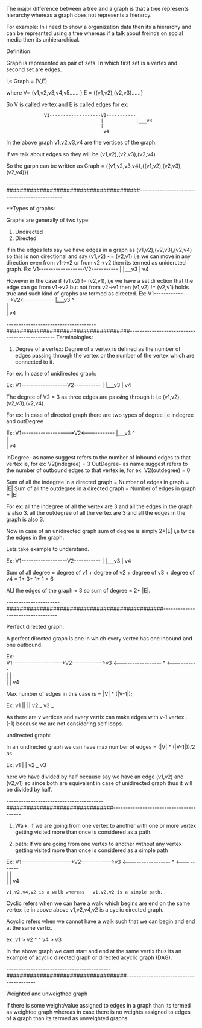 The major difference between a tree and a graph is that a tree represents hierarchy whereas a graph does not
represents a hierarcy.

For example: In i need to show a organization data then its a hierarchy and can be represnted using a tree whereas
if a talk about freinds on social media then its unhierarchical.


Definition:

Graph is represented as pair of sets. In which first set is a vertex and second set are edges.

i,e   Graph = (V,E)

where V= {v1,v2,v3,v4,v5...... }
      E = {(v1,v2),(v2,v3)......}

So V is called vertex and E is called edges for ex: 


                  V1-------------------V2-----------
                                       |            |___v3
                                       |
                                        v4

In the above graph v1,v2,v3,v4 are the vertices of the graph.

If we talk about edges so they will be (v1,v2),(v2,v3),(v2,v4)

So the garph can be written as Graph = ({v1,v2,v3,v4},{(v1,v2),(v2,v3),(v2,v4)})

----------------------------------########################################----------------------------------------------

**Types of graphs:

Graphs are generally of two type:

1. Undirected
2. Directed


If in the edges lets say we have edges in a graph as (v1,v2),(v2,v3),(v2,v4) so this is non directional and say (v1,v2) ~= (v2,v1)
i,e we can move in any direction even from v1->v2 or from v2->v2 then its termed as unidercted graph.
Ex:  V1-------------------V2-----------
                          |            |___v3
                          |
                          v4


However in the case if (v1,v2) != (v2,v1), i,e we have a set direction that the edge can go from v1->v2 but not from v2->v1 
then (v1,v2) != (v2,v1) holds true and such kind of graphs are termed as directed. 
Ex:  V1------------------->V2<-----------
                                         |___v3
                          ^          
                          |            
                          |
                          v4

-------------------------------------#####################################-----------------------------------------------
Terminologies:

1. Degree of a vertex:    Degree of a vertex is defined as the number of edges passing through the vertex or the number
of the vertex which are connected to it.

For ex: In case of unidirected graph:

Ex:  V1-------------------V2-----------
                          |            |___v3
                          |
                          v4

The degree of V2 = 3 as three edges are passing through it i,e (v1,v2),(v2,v3),(v2,v4).


For ex: In case of directed graph there are two types of degree i,e indegree and outDegree

Ex:  V1------------------->V2<-----------
                                         |___v3
                          ^          
                          |            
                          |
                          v4


InDegree- as name suggest refers to the number of inbound edges to that vertex ie, for ex: V2(indegree) = 3
OutDegree- as name suggest refers to the number of outbound edges to that vertex ie, for ex: V2(outdegree) = 0

Sum of all the indegree in a directed graph = Number of edges in graph = |E|
Sum of all the outdegree in a directed graph  = Number of edges in graph = |E|

For ex: all the indegree of all the vertex are 3 and all the edges in the graph is also 3.
all the outdegree of all the vertex are 3 and all the edges in the graph is also 3.


Now in case of an unidirected graph sum of degree is simply 2*|E| i,e twice the edges in the graph.

Lets take example to understand.

Ex:  V1-------------------V2-----------
                          |            |___v3
                          |
                          v4

Sum of all degree = degree of v1 + degree of v2 + degree of v3 + degree of v4
                  =    1+ 3+ 1+ 1
                  =    6

ALl the edges of the graph = 3 so 
sum of degree = 2* |E|.


----------------------###############################################----------------------------------

Perfect directed graph:

A perfect directed graph is one in which every vertex has one inbound and one outbound.

Ex:                   
V1------------------->V2----------->v3
   <----------------- ^  <----------      
                      | |           
                      | |
                      v4 

Max number of edges in this case is =  |V| * (|V-1|); 

Ex:                                     v1
                                   ||      ||
                                   v2   _   v3
                                        _


As there are v vertices and every vertix can make edges with v-1 vertex . (-1) because we are not considering self loops.


undirected graph:

In an undirected graph we can have max number of edges  =  (|V| * (|V-1|))/2 as 

Ex:                                    v1
                                   |        |
                                   v2   _   v3

here we have divided by half because  say we have an edge (v1,v2) and (v2,v1) so since both are equivalent in case of 
unidirected graph thus it will be divided by half.


----------------------------------------################################----------------------------------------

1. Walk: If we are going from one vertex to another with one or more vertex getting visited more than once is considered
as a path.


2. path: If we are going from one vertex to another without any vertex getting visited more than once is considered as
a simple path


Ex: V1------------------->V2----------->v3
   <----------------- ^  <----------      
                      | |           
                      | |
                      v4 

    v1,v2,v4,v2 is a walk whereas   v1,v2,v2 is a simple path.

Cyclic refers when we can have a walk which begins are end on the same vertex i,e in above above v1,v2,v4,v2 is a cyclic directed graph.
                          
Acyclic refers when we cannot have a walk such that we can begin and end at the same vertix.

ex:                         v1       >         v2
                                               ^
                            ^
                           v4          >        v3

In the above graph  we cant start and end at the same vertix thus its an example of acyclic directed graph or directed acyclic graph
(DAG).


-------------------------------------------####################################----------------------------------------

Weighted and unweigthed graph

If there is some weight/value assigned to edges in a graph than its termed as weighted graph whereas in case there is no
weights assigned to edges of a graph than its termed as unweighted graphs.

